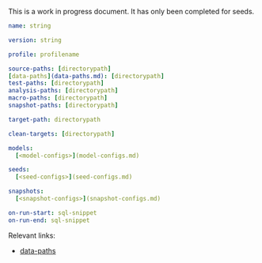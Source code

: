
<Alert type='warning'>

This is a work in progress document. It has only been completed for seeds.

</Alert>


<File name='dbt_project.yml'>

```yml
name: string

version: string

profile: profilename

source-paths: [directorypath]
[data-paths](data-paths.md): [directorypath]
test-paths: [directorypath]
analysis-paths: [directorypath]
macro-paths: [directorypath]
snapshot-paths: [directorypath]

target-path: directorypath

clean-targets: [directorypath]

models:
  [<model-configs>](model-configs.md)

seeds:
  [<seed-configs>](seed-configs.md)

snapshots:
  [<snapshot-configs>](snapshot-configs.md)

on-run-start: sql-snippet
on-run-end: sql-snippet

```

</File>

Relevant links:
* [data-paths](data-paths.md)
